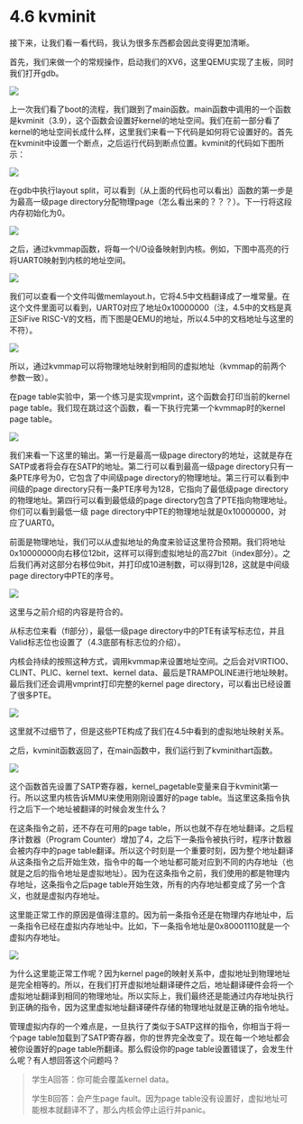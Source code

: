 # 4.6 kvminit

接下来，让我们看一看代码，我认为很多东西都会因此变得更加清晰。

首先，我们来做一个的常规操作，启动我们的XV6，这里QEMU实现了主板，同时我们打开gdb。

![](../.gitbook/assets/image%20%28191%29.png)

上一次我们看了boot的流程，我们跟到了main函数。main函数中调用的一个函数是kvminit（3.9），这个函数会设置好kernel的地址空间。我们在前一部分看了kernel的地址空间长成什么样，这里我们来看一下代码是如何将它设置好的。首先在kvminit中设置一个断点，之后运行代码到断点位置。kvminit的代码如下图所示：

![](../.gitbook/assets/image%20%28199%29.png)

在gdb中执行layout split，可以看到（从上面的代码也可以看出）函数的第一步是为最高一级page directory分配物理page（怎么看出来的？？？）。下一行将这段内存初始化为0。

![](../.gitbook/assets/image%20%28193%29.png)

之后，通过kvmmap函数，将每一个I/O设备映射到内核。例如，下图中高亮的行将UART0映射到内核的地址空间。

![](../.gitbook/assets/image%20%28195%29.png)

我们可以查看一个文件叫做memlayout.h，它将4.5中文档翻译成了一堆常量。在这个文件里面可以看到，UART0对应了地址0x10000000（注，4.5中的文档是真正SiFive RISC-V的文档，而下图是QEMU的地址，所以4.5中的文档地址与这里的不符）。

![](../.gitbook/assets/image%20%28194%29.png)

所以，通过kvmmap可以将物理地址映射到相同的虚拟地址（kvmmap的前两个参数一致）。

在page table实验中，第一个练习是实现vmprint，这个函数会打印当前的kernel page table。我们现在跳过这个函数，看一下执行完第一个kvmmap时的kernel page table。

![](../.gitbook/assets/image%20%28190%29.png)

我们来看一下这里的输出。第一行是最高一级page directory的地址，这就是存在SATP或者将会存在SATP的地址。第二行可以看到最高一级page directory只有一条PTE序号为0，它包含了中间级page directory的物理地址。第三行可以看到中间级的page directory只有一条PTE序号为128，它指向了最低级page directory的物理地址。第四行可以看到最低级的page directory包含了PTE指向物理地址。你们可以看到最低一级 page directory中PTE的物理地址就是0x10000000，对应了UART0。

前面是物理地址，我们可以从虚拟地址的角度来验证这里符合预期。我们将地址0x10000000向右移位12bit，这样可以得到虚拟地址的高27bit（index部分）。之后我们再对这部分右移位9bit，并打印成10进制数，可以得到128，这就是中间级page directory中PTE的序号。

![](../.gitbook/assets/image%20%28198%29.png)

这里与之前介绍的内容是符合的。

从标志位来看（fl部分），最低一级page directory中的PTE有读写标志位，并且Valid标志位也设置了（4.3底部有标志位的介绍）。

内核会持续的按照这种方式，调用kvmmap来设置地址空间。之后会对VIRTIO0、CLINT、PLIC、kernel text、kernel data、最后是TRAMPOLINE进行地址映射。最后我们还会调用vmprint打印完整的kernel page directory，可以看出已经设置了很多PTE。

![](../.gitbook/assets/image%20%28197%29.png)

这里就不过细节了，但是这些PTE构成了我们在4.5中看到的虚拟地址映射关系。

之后，kvminit函数返回了，在main函数中，我们运行到了kvminithart函数。

![](../.gitbook/assets/image%20%28196%29.png)

这个函数首先设置了SATP寄存器，kernel\_pagetable变量来自于kvminit第一行。所以这里内核告诉MMU来使用刚刚设置好的page table。当这里这条指令执行之后下一个地址被翻译的时候会发生什么？

在这条指令之前，还不存在可用的page table，所以也就不存在地址翻译。之后程序计数器（Program Counter）增加了4，之后下一条指令被执行时，程序计数器会被内存中的page table翻译。所以这个时刻是一个重要时刻，因为整个地址翻译从这条指令之后开始生效，指令中的每一个地址都可能对应到不同的内存地址（也就是之后的指令地址是虚拟地址）。因为在这条指令之前，我们使用的都是物理内存地址，这条指令之后page table开始生效，所有的内存地址都变成了另一个含义，也就是虚拟内存地址。

这里能正常工作的原因是值得注意的。因为前一条指令还是在物理内存地址中，后一条指令已经在虚拟内存地址中。比如，下一条指令地址是0x80001110就是一个虚拟内存地址。

![](../.gitbook/assets/image%20%28200%29.png)

为什么这里能正常工作呢？因为kernel page的映射关系中，虚拟地址到物理地址是完全相等的。所以，在我们打开虚拟地址翻译硬件之后，地址翻译硬件会将一个虚拟地址翻译到相同的物理地址。所以实际上，我们最终还是能通过内存地址执行到正确的指令，因为这里虚拟地址翻译硬件存储的物理地址就是正确的指令地址。

管理虚拟内存的一个难点是，一旦执行了类似于SATP这样的指令，你相当于将一个page table加载到了SATP寄存器，你的世界完全改变了。现在每一个地址都会被你设置好的page table所翻译。那么假设你的page table设置错误了，会发生什么呢？有人想回答这个问题吗？

> 学生A回答：你可能会覆盖kernel data。
>
> 学生B回答：会产生page fault。因为page table没有设置好，虚拟地址可能根本就翻译不了，那么内核会停止运行并panic。



